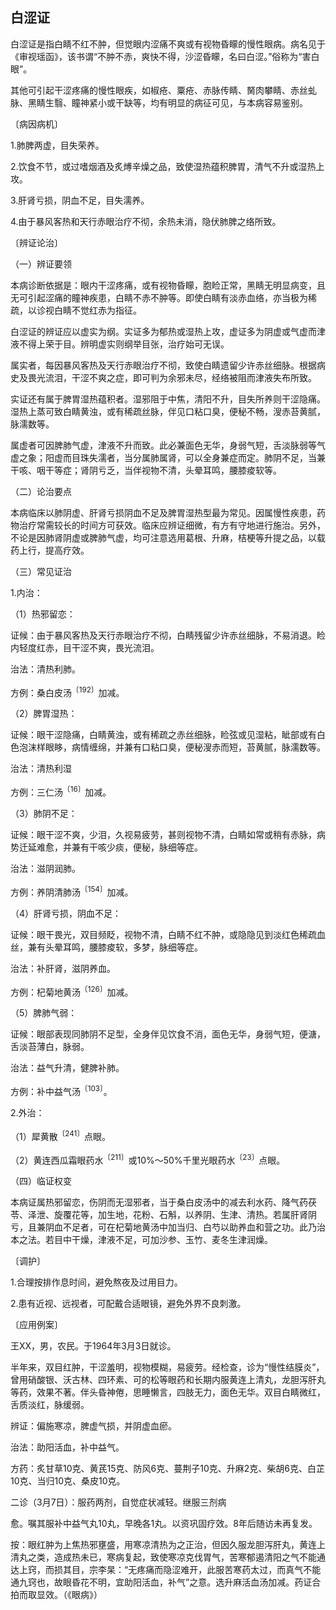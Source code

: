 ## 白涩证

白涩证是指白睛不红不肿，但觉眼内涩痛不爽或有视物昏矇的慢性眼病。病名见于《审视瑶函》，该书谓“不肿不赤，爽快不得，沙涩昏矇，名曰白涩。”俗称为“害白眼”。

其他可引起干涩疼痛的慢性眼疾，如椒疮、粟疮、赤脉传睛、胬肉攀睛、赤丝虬脉、黑睛生翳、瞳神紧小或干缺等，均有明显的病征可见，与本病容易鉴别。

〔病因病机〕

1.肺脾两虚，目失荣养。

2.饮食不节，或过嗜烟酒及炙煿辛燥之品，致使湿热蕴积脾胃，清气不升或湿热上攻。

3.肝肾亏损，阴血不足，目失濡养。

4.由于暴风客热和天行赤眼治疗不彻，余热未消，隐伏肺脾之络所致。

〔辨证论治〕

（一）辨证要领

本病诊断依据是：眼内干涩疼痛，或有视物昏矇，胞睑正常，黑睛无明显病变，且无可引起涩痛的瞳神疾患，白睛不赤不肿等。即使白睛有淡赤血络，亦当极为稀疏，以诊视白睛不觉红赤为指征。

白涩证的辨证应以虚实为纲。实证多为郁热或湿热上攻，虚证多为阴虚或气虚而津液不得上荣于目。辨明虚实则纲举目张，治疗始可无误。

属实者，每因暴风客热及天行赤眼治疗不彻，致使白睛遗留少许赤丝细脉。根据病史及畏光流泪，干涩不爽之症，即可判为余邪未尽，经络被阻而津液失布所致。

实证还有属于脾胃湿热蕴积者。湿邪阻于中焦，清阳不升，目失所养则干涩隐痛。湿热上蒸可致白睛黄浊，或有稀疏丝脉，伴见口粘口臭，便秘不畅，溲赤苔黄腻，脉濡数等。

属虚者可因脾肺气虚，津液不升而致。此必兼面色无华，身弱气短，舌淡脉弱等气虚之象；阳虚而目珠失濡者，当分属肺属肾，可以全身兼症而定。肺阴不足，当兼干咳、咽干等症；肾阴亏乏，当伴视物不清，头晕耳鸣，腰膝痠软等。

（二）论治要点

本病临床以肺阴虚、肝肾亏损阴血不足及脾胃湿热型最为常见。因属慢性疾患，药物治疗常需较长的时间方可获效。临床应辨证细微，有方有守地进行施治。另外，不论是因肺肾阴虚或脾肺气虚，均可注意选用葛根、升麻，桔梗等升提之品，以载药上行，提高疗效。

（三）常见证治

1.内治：

（1）热邪留恋：

证候：由于暴风客热及天行赤眼治疗不彻，白睛残留少许赤丝细脉，不易消退。睑内轻度红赤，目干涩不爽，畏光流泪。

治法：清热利肺。

方例：桑白皮汤<sup>〔192〕</sup>加减。

（2）脾胃湿热：

证候：眼干涩隐痛，白睛黄浊，或有稀疏之赤丝细脉，睑弦或见湿粘，眦部或有白色泡沫样眼眵，病情缠绵，并兼有口粘口臭，便秘溲赤而短，苔黄腻，脉濡数等。

治法：清热利湿

方例：三仁汤<sup>〔16〕</sup>加减。

（3）肺阴不足：

证候：眼干涩不爽，少泪，久视易疲劳，甚则视物不清，白睛如常或稍有赤脉，病势迁延难愈，并兼有干咳少痰，便秘，脉细等症。

治法：滋阴润肺。

方例：养阴清肺汤<sup>〔154〕</sup>加减。

（4）肝肾亏损，阴血不足：

证候：眼干畏光，双目频眨，视物不清，白睛不红不肿，或隐隐见到淡红色稀疏血丝，兼有头晕耳鸣，腰膝痠软，多梦，脉细等症。

治法：补肝肾，滋阴养血。

方例：杞菊地黄汤<sup>〔126〕</sup>加减。

（5）脾肺气弱：

证候：眼部表现同肺阴不足型，全身伴见饮食不消，面色无华，身弱气短，便溏，舌淡苔薄白，脉弱。

治法：益气升清，健脾补肺。

方例：补中益气汤<sup>〔103〕</sup>。

2.外治：

（1）犀黄散<sup>〔241〕</sup>点眼。

（2）黄连西瓜霜眼药水<sup>〔211〕</sup>或10%〜50%千里光眼药水<sup>〔23〕</sup>点眼。

（四）临证权变

本病证属热邪留恋，伤阴而无湿邪者，当于桑白皮汤中的减去利水药、降气药茯苓、泽泄、旋覆花等，加生地，花粉、石斛，以养阴、生津、清热。若属肝肾阴亏，且兼阴血不足者，可在杞菊地黄汤中加当归、白芍以助养血和营之功。此乃治本之法。若目中干燥，津液不足，可加沙参、玉竹、麦冬生津润燥。

〔调护〕

1.合理按排作息时间，避免熬夜及过用目力。

2.患有近视、远视者，可配戴合适眼镜，避免外界不良刺激。

〔应用例案〕

王XX，男，农民。于1964年3月3日就诊。

半年来，双目红肿，干涩羞明，视物模糊，易疲劳。经检查，诊为“慢性结膜炎”，曾用硝酸银、沃古林、四环素、可的松等眼药和长期内服黄连上清丸，龙胆泻肝丸等药，效果不著。伴头昏神倦，思睡懒言，四肢无力，面色无华。双目白睛微红，舌质淡红，脉缓弱。

辨证：偏施寒凉，脾虚气损，并阴虚血瘀。

治法：助阳活血，补中益气。

方药：炙甘草10克、黄芪15克、防风6克、蔓荆子10克、升麻2克、柴胡6克、白芷10克、当归10克、桑皮10克。

二诊（3月7日）：服药两剂，自觉症状减轻。继服三剂病

愈。嘱其服补中益气丸10丸，早晚各1丸。以资巩固疗效。8年后随访未再复发。

按：眼红肿为上焦热邪壅盛，用寒凉清热为之正治，但因久服龙胆泻肝丸，黄连上清丸之类，造成热未已，寒病复起，致使寒凉克伐胃气，苦寒郁遏清阳之气不能通达上窍，而损其目，宗李杲：“无疼痛而隐涩难开，此服苦寒药太过，而真气不能通九窍也，故眼昏花不明，宜助阳活血，补气”之意。选升麻活血汤加减。药证合拍而取显效。（《眼病》）

